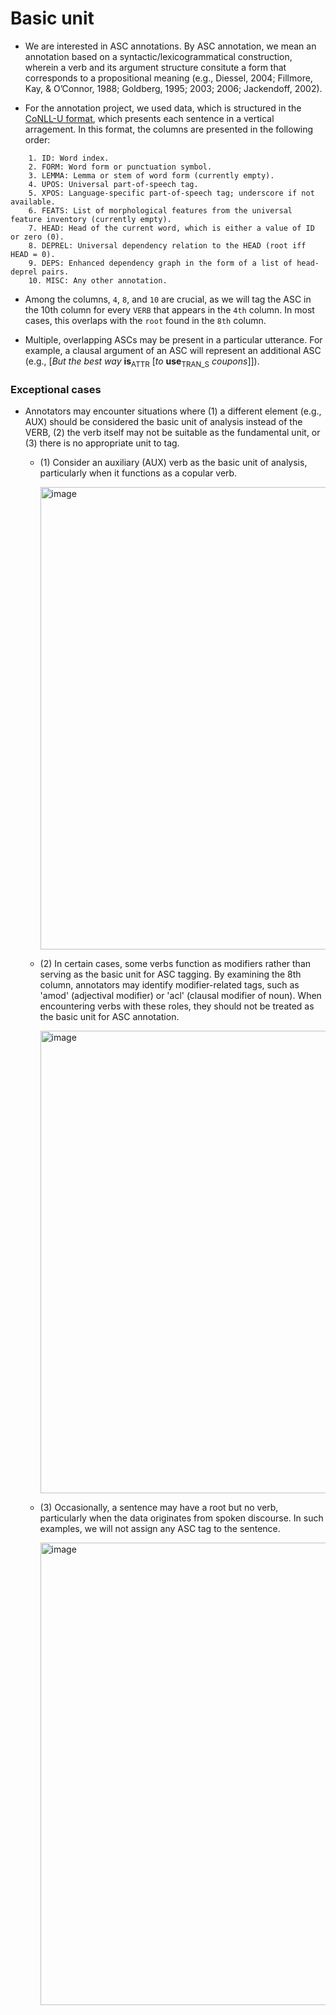 # Basic unit

- We are interested in ASC annotations. By ASC annotation, we mean an annotation based on a syntactic/lexicogrammatical construction, wherein a verb and its argument structure consitute a form that corresponds to a propositional meaning (e.g., Diessel, 2004; Fillmore, Kay, & O’Connor, 1988; Goldberg, 1995; 2003; 2006; Jackendoff, 2002).

- For the annotation project, we used data, which is structured in the <a href="https://universaldependencies.org/format.html" target="_blank">CoNLL-U format</a>, which presents each sentence in a vertical arragement. In this format, the columns are presented in the following order:

```
    1. ID: Word index.
    2. FORM: Word form or punctuation symbol.
    3. LEMMA: Lemma or stem of word form (currently empty).
    4. UPOS: Universal part-of-speech tag.
    5. XPOS: Language-specific part-of-speech tag; underscore if not available.
    6. FEATS: List of morphological features from the universal feature inventory (currently empty).
    7. HEAD: Head of the current word, which is either a value of ID or zero (0).
    8. DEPREL: Universal dependency relation to the HEAD (root iff HEAD = 0).
    9. DEPS: Enhanced dependency graph in the form of a list of head-deprel pairs.
    10. MISC: Any other annotation.
```

- Among the columns, `4`, `8`, and `10` are crucial, as we will tag the ASC in the 10th column for every `VERB` that appears in the `4th` column. In most cases, this overlaps with the `root` found in the `8th` column. 

- Multiple, overlapping ASCs may be present in a particular utterance. For example, a clausal argument of an ASC will represent an additional ASC (e.g., [*But the best way* **is**<sub>ATTR</sub> [*to* **use**<sub>TRAN_S</sub> *coupons*]]).


### Exceptional cases

- Annotators may encounter situations where (1) a different element (e.g., AUX) should be considered the basic unit of analysis instead of the VERB, (2) the verb itself may not be suitable as the fundamental unit, or (3) there is no appropriate unit to tag. 

  - (1) Consider an auxiliary (AUX) verb as the basic unit of analysis, particularly when it functions as a copular verb.  
  
    <img width="740" alt="image" src="https://user-images.githubusercontent.com/84297888/235016296-5ecde96b-b565-40fc-bf01-97cbfd8eb082.png">
  - (2) In certain cases, some verbs function as modifiers rather than serving as the basic unit for ASC tagging. By examining the 8th column, annotators may identify modifier-related tags, such as 'amod' (adjectival modifier) or 'acl' (clausal modifier of noun). When encountering verbs with these roles, they should not be treated as the basic unit for ASC annotation.
  
    <img width="740" alt="image" src="https://user-images.githubusercontent.com/84297888/235016264-3a7c14f6-fb8c-45ab-9833-fa419e0191e0.png">

  - (3) Occasionally, a sentence may have a root but no verb, particularly when the data originates from spoken discourse. In such examples, we will not assign any ASC tag to the sentence.

    <img width="740" alt="image" src="https://user-images.githubusercontent.com/84297888/235021327-8e6e8fa2-1d75-42a6-81c6-24799e910a91.png">

